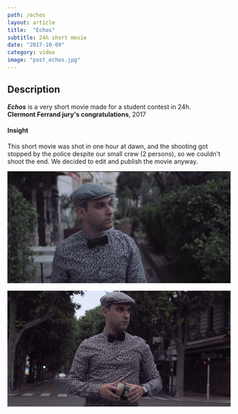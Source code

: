 ```yaml
---
path: /echos
layout: article
title:  "Echos"
subtitle: 24h short movie
date: "2017-10-09"
category: video
image: "post_echos.jpg"
---
```


##  Description
__*Echos*__ is a very short movie made for a student contest in 24h.  
__Clermont Ferrand jury's congratulations__, 2017

#### Insight
This short movie was shot in one hour at dawn, and the shooting got stopped by the police despite our small crew (2 persons), so we couldn't shoot the end. We decided to edit and publish the movie anyway.

![Snapshot of short movie Echos](screen.png)

![Snapshot of short movie Echos](post_echos.jpg)
